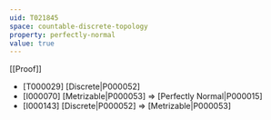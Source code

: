```yaml
---
uid: T021845
space: countable-discrete-topology
property: perfectly-normal
value: true
---
```

[[Proof]]

* [T000029] [Discrete|P000052]
* [I000070] [Metrizable|P000053] => [Perfectly Normal|P000015]
* [I000143] [Discrete|P000052] => [Metrizable|P000053]

